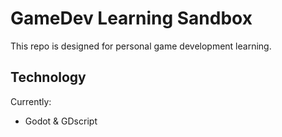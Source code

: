 # GameDev Learning Sandbox
This repo is designed for personal game development learning.

## Technology
Currently:
- Godot & GDscript

